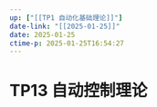 ```yaml
---
up: ["[[TP1 自动化基础理论]]"]
date-link: "[[2025-01-25]]"
date: 2025-01-25
ctime-p: 2025-01-25T16:54:27
---
```


# TP13 自动控制理论
